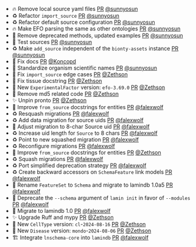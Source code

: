 - 🔥 Remove local source yaml files [PR](https://github.com/laminlabs/bionty/pull/217) [@sunnyosun](https://github.com/sunnyosun)
- ♻️ Refactor `import_source` [PR](https://github.com/laminlabs/bionty/pull/216) [@sunnyosun](https://github.com/sunnyosun)
- ♻️ Refactor default source configuration [PR](https://github.com/laminlabs/bionty/pull/215) [@sunnyosun](https://github.com/sunnyosun)
- 🔥 Make EFO parsing the same as other ontologies [PR](https://github.com/laminlabs/bionty/pull/214) [@sunnyosun](https://github.com/sunnyosun)
- 📝 Remove deprecated methods, updated examples [PR](https://github.com/laminlabs/bionty/pull/213) [@sunnyosun](https://github.com/sunnyosun)
- 🧪 Test sources [PR](https://github.com/laminlabs/bionty/pull/212) [@sunnyosun](https://github.com/sunnyosun)
- ♻️ Make `add_source` independent of the `bionty-assets` instance [PR](https://github.com/laminlabs/bionty/pull/211) [@sunnyosun](https://github.com/sunnyosun)
- 📝 Fix docs [PR](https://github.com/laminlabs/bionty/pull/209) [@Koncopd](https://github.com/Koncopd)
- 🎨 Standardize organism scientific names [PR](https://github.com/laminlabs/bionty/pull/208) [@sunnyosun](https://github.com/sunnyosun)
- 🐛 Fix `import_source` edge cases [PR](https://github.com/laminlabs/bionty/pull/205) [@Zethson](https://github.com/Zethson)
- 🐛 Fix tissue docstring [PR](https://github.com/laminlabs/bionty/pull/204) [@Zethson](https://github.com/Zethson)
- 🍱 New `ExperimentalFactor` version: `efo-3.69.0` [PR](https://github.com/laminlabs/bionty/pull/203) [@Zethson](https://github.com/Zethson)
- 🎨 Remove md5 related code [PR](https://github.com/laminlabs/bionty/pull/201) [@Zethson](https://github.com/Zethson)
- ✨ Unpin pronto [PR](https://github.com/laminlabs/bionty/pull/108) [@Zethson](https://github.com/Zethson)
- 🎨 Improve `from_source` docstrings for entities [PR](https://github.com/laminlabs/bionty/pull/192) [@falexwolf](https://github.com/falexwolf)
- ♻️ Resquash migrations [PR](https://github.com/laminlabs/bionty/pull/197) [@falexwolf](https://github.com/falexwolf)
- ♻️ Add data migration for source uids [PR](https://github.com/laminlabs/bionty/pull/196) [@falexwolf](https://github.com/falexwolf)
- 🍱 Adjust migration to 8-char Source uid [PR](https://github.com/laminlabs/bionty/pull/194) [@falexwolf](https://github.com/falexwolf)
- ♻️ Increase uid length for `Source` to 8 chars [PR](https://github.com/laminlabs/bionty/pull/193) [@falexwolf](https://github.com/falexwolf)
- ♻️ Point to new squashed migration [PR](https://github.com/laminlabs/bionty/pull/191) [@falexwolf](https://github.com/falexwolf)
- ♻️ Reconfigure migrations [PR](https://github.com/laminlabs/bionty/pull/190) [@falexwolf](https://github.com/falexwolf)
- 🎨 Improve `from_source` docstrings for entities [PR](https://github.com/laminlabs/bionty/pull/179) [@Zethson](https://github.com/Zethson)
- ♻️ Squash migrations [PR](https://github.com/laminlabs/bionty/pull/187) [@falexwolf](https://github.com/falexwolf)
- ♻️ Port simplified deprecation strategy [PR](https://github.com/laminlabs/bionty/pull/189) [@falexwolf](https://github.com/falexwolf)
- ♻️ Create backward accessors on `SchemaFeature` link models [PR](https://github.com/laminlabs/bionty/pull/188) [@falexwolf](https://github.com/falexwolf)
- 🚚 Rename `FeatureSet` to `Schema` and migrate to lamindb 1.0a5 [PR](https://github.com/laminlabs/bionty/pull/186) [@falexwolf](https://github.com/falexwolf)
- 🚚 Deprecate the `--schema` argument of `lamin init` in favor of `--modules` [PR](https://github.com/laminlabs/bionty/pull/185) [@falexwolf](https://github.com/falexwolf)
- 🚚 Migrate to lamindb 1.0 [PR](https://github.com/laminlabs/bionty/pull/178) [@falexwolf](https://github.com/falexwolf)
- ✨ Upgrade Ruff and mypy [PR](https://github.com/laminlabs/bionty/pull/184) [@Zethson](https://github.com/Zethson)
- 🍱 New `CellType` version: `cl`-`2024-08-16` [PR](https://github.com/laminlabs/bionty/pull/183) [@Zethson](https://github.com/Zethson)
- 🍱 New `Disease` version: `mondo`-`2024-08-06` [PR](https://github.com/laminlabs/bionty/pull/182) [@Zethson](https://github.com/Zethson)
- 🏗️ Integrate `lnschema-core` into `lamindb` [PR](https://github.com/laminlabs/bionty/pull/177) [@falexwolf](https://github.com/falexwolf)
